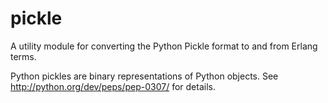 pickle
======

A utility module for converting the Python Pickle format to and from Erlang terms.

Python pickles are binary representations of Python objects.
See http://python.org/dev/peps/pep-0307/ for details.

